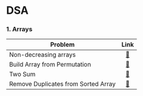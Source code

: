 # DSA

### 1. Arrays
| Problem                | Link           |
| ---------------------- |:-------------:|
| Non-decreasing arrays  | [🔗](https://www.hackerearth.com/practice/data-structures/arrays/1-d/practice-problems/algorithm/make-it-non-decreasing-7d3391fd/) |
| Build Array from Permutation  | [🔗](https://leetcode.com/problems/build-array-from-permutation/) |
| Two Sum  | [🔗](https://leetcode.com/problems/two-sum/) |
| Remove Duplicates from Sorted Array  | [🔗](https://leetcode.com/problems/remove-duplicates-from-sorted-array/) |

